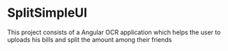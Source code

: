 # SplitSimpleUI
This project consists of a Angular OCR application which helps the user to uploads his bills and split the amount among their friends
